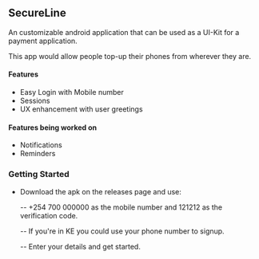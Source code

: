 ## SecureLine

An customizable android application that can be used as a UI-Kit for a payment application. 

This app would allow people top-up their phones from wherever they are.

#### Features
- Easy Login with Mobile number
- Sessions 
- UX enhancement with user greetings

#### Features being worked on
- Notifications
- Reminders

### Getting Started
- Download the apk on the releases page and use:

  -- +254 700 000000 as the mobile number  and 121212 as the verification code.

  -- If you're in KE you could use your phone number to signup. 
  
  -- Enter your details and get started.

